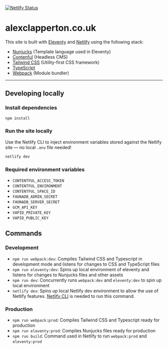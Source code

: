 [![Netlify Status](https://api.netlify.com/api/v1/badges/c83fbc0c-462f-4d64-810c-7470afc73313/deploy-status)](https://app.netlify.com/sites/quizzical-leavitt-1e7adc/deploys)

# alexclapperton.co.uk

This site is built with [Eleventy](https://www.11ty.dev/docs/) and [Netlify](https://netlify.com) using the following stack:

- [Nunjucks](https://mozilla.github.io/nunjucks/) (Template language used in Eleventy)
- [Contenful](https://www.contentful.com/) (Headless CMS)
- [Tailwind CSS](https://tailwindcss.com/) (Utility-first CSS framework)
- [TypeScript](https://www.typescriptlang.org/)
- [Webpack](https://webpack.js.org/) (Module bundler)

---

## Developing locally

### Install dependencies

```bash
npm install
```

### Run the site locally

Use the Netlify CLI to inject environment variables stored against the Netlify site — no local `.env` file needed!

```bash
netlify dev
```

### Required environment variables

- `CONTENTFUL_ACCESS_TOKEN`
- `CONTENTFUL_ENVIRONMENT`
- `CONTENTFUL_SPACE_ID`
- `FAUNADB_ADMIN_SECRET`
- `FAUNADB_SERVER_SECRET`
- `GCM_API_KEY`
- `VAPID_PRIVATE_KEY`
- `VAPID_PUBLIC_KEY`

## Commands

### Development

- `npm run webpack:dev`: Compiles Tailwind CSS and Typescript in development mode and listens for changes to CSS and TypeScript files
- `npm run eleventy:dev`: Spins up local environment of eleventy and listens for changes to Nunjucks files and other assets
- `npm run dev`: Concurrently runs `webpack:dev` and `eleventy:dev` to spin up local environment
- `netlify dev`: Spins up local Netlify dev environment to allow the use of Netlify features. [Netlify CLI](https://docs.netlify.com/cli/get-started/) is needed to run this command.

### Production

- `npm run webpack:prod`: Compiles Tailwind CSS and Typescript ready for production
- `npm run eleventy:prod`: Compiles Nunjucks files ready for production
- `npm run build`: Command used in Netlify to run `webpack:prod` and `eleventy:prod`

<!-- BLOG-POST-LIST:START -->
<!-- BLOG-POST-LIST:END -->
